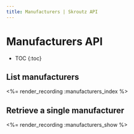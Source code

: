 ```yaml
---
title: Manufacturers | Skroutz API
---
```


# Manufacturers API

* TOC
{:toc}

## List manufacturers

<%= render_recording :manufacturers_index %>

## Retrieve a single manufacturer

<%= render_recording :manufacturers_show %>
